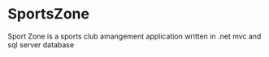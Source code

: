 # SportsZone
Sport Zone is a sports club amangement application written in .net mvc and sql server database
